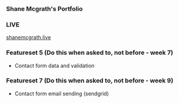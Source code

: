 ### Shane Mcgrath's Portfolio

### LIVE

[shanemcgrath.live](http://www.shanemcgrath.live)

### Featureset 5 (Do this when asked to, not before - week 7)
- Contact form data and validation

### Featureset 7 (Do this when asked to, not before - week 9)
- Contact form email sending (sendgrid)
